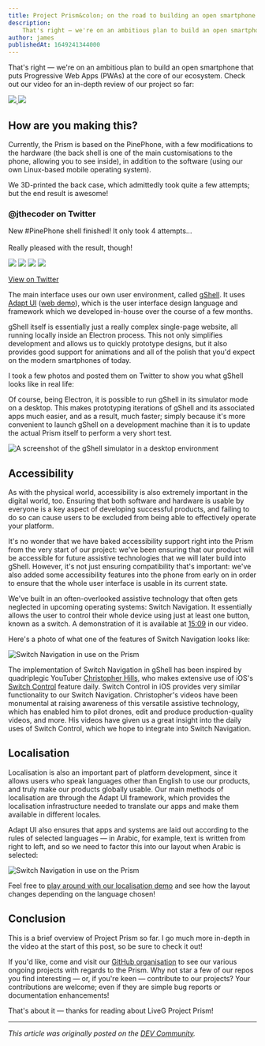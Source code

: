 ```yaml
---
title: Project Prism&colon; on the road to building an open smartphone
description:
    That's right ⁠— we're on an ambitious plan to build an open smartphone that puts Progressive Web Apps (PWAs) at the core of our ecosystem.
author: james
publishedAt: 1649241344000
---
```


That's right ⁠— we're on an ambitious plan to build an open smartphone that puts Progressive Web Apps (PWAs) at the core of our ecosystem. Check out our video for an in-depth review of our project so far:

<a href="https://youtu.be/pmOR2J9fDZM" target="_blank" class="videoLink" translate="attributesOnly" tl:title="videoAlt_youtube" tl:aria-label="videoAlt_youtube">
    <img src="/media/blog/prism-building-open-smartphone/prism-showcase-video.jpg" translate="attributesOnly" tl:alt="videoAlt_youtube">
    <img src="https://opensource.liveg.tech/Adapt-UI/icons/play-circle.svg" aui-icon="light" aria-hidden="true">
</a>

## How are you making this?
Currently, the Prism is based on the PinePhone, with a few modifications to the hardware (the back shell is one of the main customisations to the phone, allowing you to see inside), in addition to the software (using our own Linux-based mobile operating system).

We 3D-printed the back case, which admittedly took quite a few attempts; but the end result is awesome!

<!-- TODO: Store images locally and add alt descriptions -->

<div>
    <aui-card class="article_socialEmbed">
        <h3>@jthecoder on Twitter</h3>
        <p>
            New #PinePhone shell finished! It only took 4 attempts...<br>
            <br>
            Really pleased with the result, though!
        </p>
        <div class="article_socialEmbed_media">
            <img src="https://pbs.twimg.com/media/FLfl9-8XsAMrM6O?format=jpg&name=large">
            <img src="https://pbs.twimg.com/media/FLfl9-8XsAMrM6O?format=jpg&name=large">
            <img src="https://pbs.twimg.com/media/FLfl9-8XsAMrM6O?format=jpg&name=large">
            <img src="https://pbs.twimg.com/media/FLfl9-8XsAMrM6O?format=jpg&name=large">
        </div>
        <p><a href="https://twitter.com/jthecoder/status/1492914671569063949">View on Twitter</a></p>
    </aui-card>
</div>

The main interface uses our own user environment, called [gShell](https://github.com/LiveGTech/gShell). It uses [Adapt UI](https://github.com/LiveGTech/Adapt-UI) ([web demo](https://livegtech.github.io/Adapt-UI/demos/all/)), which is the user interface design language and framework which we developed in-house over the course of a few months.

gShell itself is essentially just a really complex single-page website, all running locally inside an Electron process. This not only simplifies development and allows us to quickly prototype designs, but it also provides good support for animations and all of the polish that you'd expect on the modern smartphones of today.

I took a few photos and posted them on Twitter to show you what gShell looks like in real life:

<!-- TODO: Add Twitter post: https://twitter.com/jthecoder/status/1492916198442422276 -->

Of course, being Electron, it is possible to run gShell in its simulator mode on a desktop. This makes prototyping iterations of gShell and its associated apps much easier, and as a result, much faster; simply because it's more convenient to launch gShell on a development machine than it is to update the actual Prism itself to perform a very short test.

![A screenshot of the gShell simulator in a desktop environment](/media/blog/prism-building-open-smartphone/gshell-simulator.png)

## Accessibility
As with the physical world, accessibility is also extremely important in the digital world, too. Ensuring that both software and hardware is usable by everyone is a key aspect of developing successful products, and failing to do so can cause users to be excluded from being able to effectively operate your platform.

It's no wonder that we have baked accessibility support right into the Prism from the very start of our project: we've been ensuring that our product will be accessible for future assistive technologies that we will later build into gShell. However, it's not just ensuring compatibility that's important: we've also added some accessibility features into the phone from early on in order to ensure that the whole user interface is usable in its current state.

We've built in an often-overlooked assistive technology that often gets neglected in upcoming operating systems: Switch Navigation. It essentially allows the user to control their whole device using just at least one button, known as a switch. A demonstration of it is available at [15:09](https://youtu.be/pmOR2J9fDZM?t=909) in our video.

Here's a photo of what one of the features of Switch Navigation looks like:

![Switch Navigation in use on the Prism](/media/blog/prism-building-open-smartphone/prism-switch-nav-a11y.png)

The implementation of Switch Navigation in gShell has been inspired by quadriplegic YouTuber [Christopher Hills](https://www.youtube.com/user/icdhills), who makes extensive use of iOS's [Switch Control](https://support.apple.com/en-gb/HT201370) feature daily. Switch Control in iOS provides very similar functionality to our Switch Navigation. Christopher's videos have been monumental at raising awareness of this versatile assistive technology, which has enabled him to pilot drones, edit and produce production-quality videos, and more. His videos have given us a great insight into the daily uses of Switch Control, which we hope to integrate into Switch Navigation.

## Localisation
Localisation is also an important part of platform development, since it allows users who speak languages other than English to use our products, and truly make our products globally usable. Our main methods of localisation are through the Adapt UI framework, which provides the localisation infrastructure needed to translate our apps and make them available in different locales.

Adapt UI also ensures that apps and systems are laid out according to the rules of selected languages — in Arabic, for example, text is written from right to left, and so we need to factor this into our layout when Arabic is selected:

![Switch Navigation in use on the Prism](/media/blog/prism-building-open-smartphone/aui-l10n-arabic.png)

Feel free to [play around with our localisation demo](https://livegtech.github.io/Adapt-UI/demos/l10n/) and see how the layout changes depending on the language chosen!

## Conclusion
This is a brief overview of Project Prism so far. I go much more in-depth in the video at the start of this post, so be sure to check it out!

If you'd like, come and visit our [GitHub organisation](https://github.com/LiveGTech) to see our various ongoing projects with regards to the Prism. Why not star a few of our repos you find interesting — or, if you're keen — contribute to our projects? Your contributions are welcome; even if they are simple bug reports or documentation enhancements!

That's about it — thanks for reading about LiveG Project Prism!

---

_This article was originally posted on the [DEV Community](https://dev.to/liveg/project-prism-on-the-road-to-building-an-open-smartphone-50lg)._